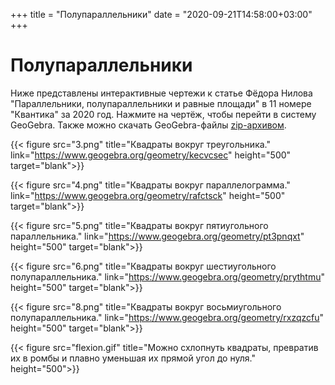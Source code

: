 +++
title = "Полупараллельники"
date = "2020-09-21T14:58:00+03:00"
+++


# Полупараллельники

Ниже представлены интерактивные чертежи к статье Фёдора Нилова "Параллельники, полупараллельники и равные площади" в 11 номере "Квантика" за 2020 год. Нажмите на чертёж, чтобы перейти в систему GeoGebra. Также можно скачать GeoGebra-файлы [zip-архивом](ggb.zip).

{{< figure src="3.png" title="Квадраты вокруг треугольника." link="https://www.geogebra.org/geometry/kecvcsec" height="500" target="blank">}}

{{< figure src="4.png" title="Квадраты вокруг параллелограмма." link="https://www.geogebra.org/geometry/rafctsck" height="500" target="blank">}}

{{< figure src="5.png" title="Квадраты вокруг пятиугольного параллельника." link="https://www.geogebra.org/geometry/pt3pnqxt" height="500" target="blank">}}

{{< figure src="6.png" title="Квадраты вокруг шестиугольного полупараллельника." link="https://www.geogebra.org/geometry/prythtmu" height="500" target="blank">}}

{{< figure src="8.png" title="Квадраты вокруг восьмиугольного полупараллельника." link="https://www.geogebra.org/geometry/rxzqzcfu" height="500" target="blank">}}


{{< figure src="flexion.gif" title="Можно схлопнуть квадраты, превратив их в ромбы и плавно уменьшая их прямой угол до нуля." height="500">}}

